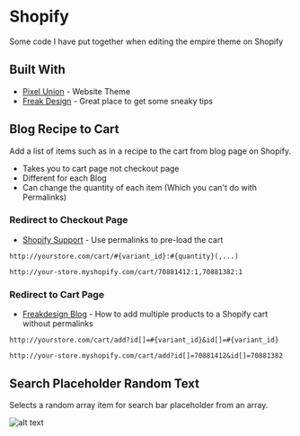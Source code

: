 # Shopify

Some code I have put together when editing the empire theme on Shopify

## Built With

* [Pixel Union](https://www.pixelunion.net/themes/empire/) - Website Theme
* [Freak Design](https://freakdesign.com.au/) - Great place to get some sneaky tips

## Blog Recipe to Cart

Add a list of items such as in a recipe to the cart from blog page on Shopify.

* Takes you to cart page not checkout page
* Different for each Blog
* Can change the quantity of each item (Which you can't do with Permalinks)

### Redirect to Checkout Page
* [Shopify Support](https://help.shopify.com/themes/customization/cart/use-permalinks-to-preload-cart) - Use permalinks to pre-load the cart

```
http://yourstore.com/cart/#{variant_id}:#{quantity}(,...)
```
```
http://your-store.myshopify.com/cart/70881412:1,70881382:1
```

### Redirect to Cart Page
* [Freakdesign Blog](https://freakdesign.com.au/blogs/news/add-multiple-products-to-cart-without-permalinks) - How to add multiple products to a Shopify cart without permalinks

```
http://yourstore.com/cart/add?id[]=#{variant_id}&id[]=#{variant_id}

```
```
http://your-store.myshopify.com/cart/add?id[]=70881412&id[]=70881382
```


## Search Placeholder Random Text

Selects a random array item for search bar placeholder from an array.

![alt text](https://github.com/pargyrop/shopify/blob/master/Search_Placeholder_Random/searchPlaceholderRandomText.gif)
